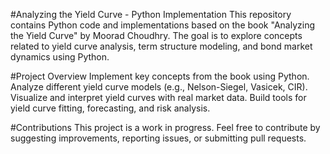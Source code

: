 #Analyzing the Yield Curve - Python Implementation
This repository contains Python code and implementations based on the book "Analyzing the Yield Curve" by Moorad Choudhry. The goal is to explore concepts related to yield curve analysis, term structure modeling, and bond market dynamics using Python.

#Project Overview
Implement key concepts from the book using Python.
Analyze different yield curve models (e.g., Nelson-Siegel, Vasicek, CIR).
Visualize and interpret yield curves with real market data.
Build tools for yield curve fitting, forecasting, and risk analysis.

#Contributions
This project is a work in progress. Feel free to contribute by suggesting improvements, reporting issues, or submitting pull requests.